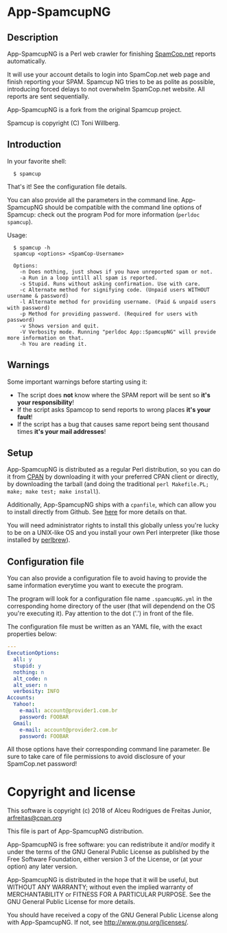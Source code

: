 # App-SpamcupNG

## Description

App-SpamcupNG is a Perl web crawler for finishing
[SpamCop.net](https://www.spamcop.net/) reports automatically.

It will use your account details to login into SpamCop.net web page and finish
reporting your SPAM. Spamcup NG tries to be as polite as possible, introducing
forced delays to not overwhelm SpamCop.net website. All reports are sent
sequentially.

App-SpamcupNG is a fork from the original Spamcup project.

Spamcup is copyright (C) Toni Willberg.

## Introduction

In your favorite shell:

```
  $ spamcup
```

That's it! See the configuration file details.

You can also provide all the parameters in the command line. App-SpamcupNG
should be compatible with the command line options of Spamcup: check out the
program Pod for more information (`perldoc spamcup`).

Usage:

```
  $ spamcup -h
  spamcup <options> <SpamCop-Username>

  Options:
    -n Does nothing, just shows if you have unreported spam or not.
    -a Run in a loop untill all spam is reported.
    -s Stupid. Runs without asking confirmation. Use with care.
    -c Alternate method for signifying code. (Unpaid users WITHOUT username & password)
    -l Alternate method for providing username. (Paid & unpaid users with password)
    -p Method for providing password. (Required for users with password)
    -v Shows version and quit.
    -V Verbosity mode. Running "perldoc App::SpamcupNG" will provide more information on that.
    -h You are reading it.
```

## Warnings

Some important warnings before starting using it:

- The script does **not** know where the SPAM report will be sent so **it's
your responsibility**!
- If the script asks Spamcop to send reports to wrong places **it's your
fault**!
- If the script has a bug that causes same report being sent thousand times
**it's your mail addresses**!

## Setup

App-SpamcupNG is distributed as a regular Perl distribution, so you can do it
from [CPAN](http://search.cpan.org) by downloading it with your preferred CPAN
client or directly, by downloading the tarball (and doing the traditional
`perl Makefile.PL; make; make test; make install`).

Additionally, App-SpamcupNG ships with a `cpanfile`, which can allow you to
install directly from Github. See
[here](http://blogs.perl.org/users/mark_allen/2013/07/why-i-use-cpanfile-and-you-should-too.html)
for more details on that.

You will need administrator rights to install this globally unless you're lucky
to be on a UNIX-like OS and you install your own Perl interpreter (like those
installed by [perlbrew](https://perlbrew.pl/)).

## Configuration file

You can also provide a configuration file to avoid having to provide the same
information everytime you want to execute the program.

The program will look for a configuration file name `.spamcupNG.yml` in the
corresponding home directory of the user (that will dependend on the OS you're
executing it). Pay attention to the dot ('.') in front of the file.

The configuration file must be written as an YAML file, with the exact
properties below:

```YAML
---
ExecutionOptions:
  all: y
  stupid: y
  nothing: n
  alt_code: n
  alt_user: n
  verbosity: INFO
Accounts:
  Yahoo!:
    e-mail: account@provider1.com.br
    password: FOOBAR
  Gmail:
    e-mail: account@provider2.com.br
    password: FOOBAR
```
All those options have their corresponding command line parameter. Be sure to
take care of file permissions to avoid disclosure of your SpamCop.net password!

# Copyright and license

This software is copyright (c) 2018 of Alceu Rodrigues de Freitas Junior,
<arfreitas@cpan.org>

This file is part of App-SpamcupNG distribution.

App-SpamcupNG is free software: you can redistribute it and/or modify
it under the terms of the GNU General Public License as published by
the Free Software Foundation, either version 3 of the License, or
(at your option) any later version.

App-SpamcupNG is distributed in the hope that it will be useful,
but WITHOUT ANY WARRANTY; without even the implied warranty of
MERCHANTABILITY or FITNESS FOR A PARTICULAR PURPOSE. See the
GNU General Public License for more details.

You should have received a copy of the GNU General Public License
along with App-SpamcupNG. If not, see http://www.gnu.org/licenses/.

